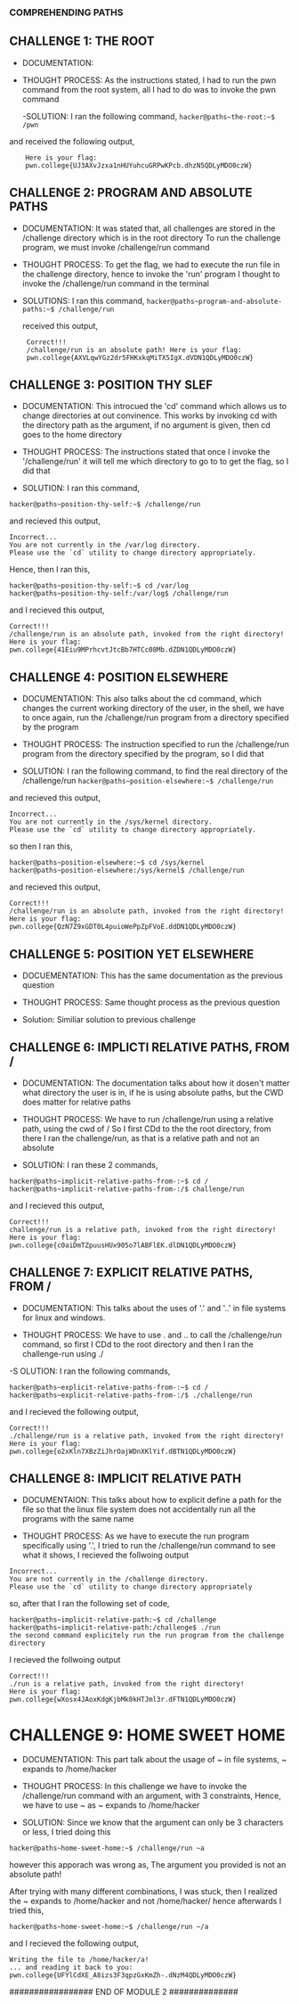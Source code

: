 ### COMPREHENDING PATHS ####

## CHALLENGE 1: THE ROOT

- DOCUMENTATION:


- THOUGHT PROCESS:
As the instructions stated, I had to run the pwn command from the root system, all I had to do was to invoke the pwn command

  -SOLUTION: 
  I ran the following command,
  ```hacker@paths~the-root:~$ /pwn```

and received the following output,
```
    Here is your flag:
    pwn.college{UJ3AXvJzxa1nHUYuhcuGRPwKPcb.dhzN5QDLyMDO0czW}
```


## CHALLENGE 2: PROGRAM AND ABSOLUTE PATHS

- DOCUMENTATION:
It was stated that, all challenges are stored in the /challenge directory which is in the root directory
To run the challenge program, we must invoke /challenge/run command

- THOUGHT PROCESS:
To get the flag, we had to execute the run file in the challenge directory, hence to invoke the 'run' program I thought to invoke the 
/challenge/run command in the terminal

- SOLUTIONS:
  I ran this command,
  ```hacker@paths~program-and-absolute-paths:~$ /challenge/run```

  received this output,
  ```
   Correct!!!
   /challenge/run is an absolute path! Here is your flag:
   pwn.college{AXVLqwYGz2dr5FHKxkqMiTX5IgX.dVDN1QDLyMDO0czW}
  ```


## CHALLENGE 3: POSITION THY SLEF

- DOCUMENTATION:
This introcued the 'cd' command which allows us to change directories at out convinence.
This works by invoking cd with the directory path as the argument, if no argument is given, then cd goes to the home directory

- THOUGHT PROCESS:
The instructions stated that once I invoke the '/challenge/run' it will tell me which directory to go to to get the flag, so I did that

- SOLUTION: 
I ran this command,
```
hacker@paths~position-thy-self:~$ /challenge/run
```
and recieved this output,
```
Incorrect...
You are not currently in the /var/log directory.
Please use the `cd` utility to change directory appropriately.
```

Hence, then I ran this,
```
hacker@paths~position-thy-self:~$ cd /var/log
hacker@paths~position-thy-self:/var/log$ /challenge/run
```

and I recieved this output,
```
Correct!!!
/challenge/run is an absolute path, invoked from the right directory!
Here is your flag:
pwn.college{41Eiu9MPrhcvtJtcBb7HTCc08Mb.dZDN1QDLyMDO0czW}
```


## CHALLENGE 4: POSITION ELSEWHERE

- DOCUMENTATION: 
This also talks about the cd command, which changes the current working directory of the user, in the shell, we have to once again, run the /challenge/run program from a directory specified by the program

- THOUGHT PROCESS:
The instruction specified to run the /challenge/run program from the directory specified by the program, so I did that

- SOLUTION:
I ran the following command, to find the real directory of the /challenge/run
```hacker@paths~position-elsewhere:~$ /challenge/run```

and recieved this output,
```
Incorrect...
You are not currently in the /sys/kernel directory.
Please use the `cd` utility to change directory appropriately.
```

so then I ran this,
```
hacker@paths~position-elsewhere:~$ cd /sys/kernel
hacker@paths~position-elsewhere:/sys/kernel$ /challenge/run
```

and recieved this output,
```
Correct!!!
/challenge/run is an absolute path, invoked from the right directory!
Here is your flag:
pwn.college{QzN7Z9xGDT0L4puioWePpZpFVoE.ddDN1QDLyMDO0czW}
```


## CHALLENGE 5: POSITION YET ELSEWHERE

- DOCUEMENTATION:
This has the same documentation as the previous question

- THOUGHT PROCESS:
Same thought process as the previous question

- Solution:
Similiar solution to previous challenge


## CHALLENGE 6: IMPLICTI RELATIVE PATHS, FROM /

- DOCUMENTATION:
The documentation talks about how it dosen't matter what directory the user is in, if he is using absolute paths, but the CWD does matter for relative paths

- THOUGHT PROCESS:
We have to run /challenge/run using a relative path, using the cwd of /
So I first CDd to the the root directory, from there I ran the challenge/run, as that is a relative path and not an absolute

- SOLUTION:
I ran these 2 commands,
```
hacker@paths~implicit-relative-paths-from-:~$ cd /
hacker@paths~implicit-relative-paths-from-:/$ challenge/run
```

and I recieved this output,
```
Correct!!!
challenge/run is a relative path, invoked from the right directory!
Here is your flag:
pwn.college{c0aiDmTZpuusHUx905o7lABFlEK.dlDN1QDLyMDO0czW}
```


## CHALLENGE 7: EXPLICIT RELATIVE PATHS, FROM /

- DOCUMENTATION:
This talks about the uses of '.' and '..' in file systems for linux and windows.

- THOUGHT PROCESS:
We have to use . and .. to call the /challenge/run command, so first I CDd to the root directory and then I ran the challenge-run using ./

-S OLUTION:
I ran the following commands,
```
hacker@paths~explicit-relative-paths-from-:~$ cd /
hacker@paths~explicit-relative-paths-from-:/$ ./challenge/run
```

and I recieved the following output,
```
Correct!!!
./challenge/run is a relative path, invoked from the right directory!
Here is your flag:
pwn.college{o2xKln7XBzZiJhrOajWDnXKlYif.dBTN1QDLyMDO0czW}
```


## CHALLENGE 8: IMPLICIT RELATIVE PATH

- DOCUMENTAION:
This talks about how to explicit define a path for the file so that the linux file system does not accidentally run all the programs with the same name

- THOUGHT PROCESS:
As we have to execute the run program specifically using '.', I tried to run the /challenge/run command to see what it shows, I recieved the follwoing output
```
Incorrect...
You are not currently in the /challenge directory.
Please use the `cd` utility to change directory appropriately
```

so, after that I ran the following set of code,
```
hacker@paths~implicit-relative-path:~$ cd /challenge
hacker@paths~implicit-relative-path:/challenge$ ./run
the second command explicitely run the run program from the challenge directory
```

I recieved the follwoing output
```
Correct!!!
./run is a relative path, invoked from the right directory!
Here is your flag:
pwn.college{wXosx4JAoxKdgKjbMk0kHTJml3r.dFTN1QDLyMDO0czW}
```


# CHALLENGE 9: HOME SWEET HOME

- DOCUMENTATION:
This part talk about the usage of ~ in file systems, ~ expands to /home/hacker

- THOUGHT PROCESS:
In this challenge we have to invoke the /challenge/run command with an argument, with 3 constraints,
Hence, we have to use ~ as ~ expands to /home/hacker

- SOLUTION:
Since we know that the argument can only be 3 characters or less, I tried doing this
```
hacker@paths~home-sweet-home:~$ /challenge/run ~a
```

however this apporach was wrong as,
The argument you provided is not an absolute path!

After trying with many different combinations, I was stuck, then I realized the ~ expands to /home/hacker and not /home/hacker/
hence afterwards I tried this,
```
hacker@paths~home-sweet-home:~$ /challenge/run ~/a
```
and I recieved the following output,
```
Writing the file to /home/hacker/a!
... and reading it back to you:
pwn.college{UFYlCdXE_A8izs3F3qpzGxKmZh-.dNzM4QDLyMDO0czW}
```


################# END OF MODULE 2 ##############



